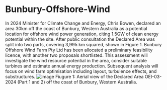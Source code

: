 # Bunbury-Offshore-Wind
In 2024 Minister for Climate Change and Energy, Chris Bowen, declared an area 30km off the coast of Bunbury, Western Australia as a potential location for offshore wind power generation, citing 1.5GW of clean energy potential within the site. After public consultation the Declared Area was split into two parts, covering 3,995 km squared, shown in Figure 1. Bunbury Offshore Wind Farm Pty Ltd has been allocated a preliminary feasibility licence, with another two proposals shortlisted. This assessment will investigate the wind resource potential in the area, consider suitable turbines and estimate annual energy production. Subsequent analysis will focus on wind farm optimisation including layout, turbulence effects, and substructures. 
![image](https://github.com/user-attachments/assets/84faa040-d7d9-4e0f-8257-18a197bbf79b)
Fiugure 1: Aerial view of the Declared Area OEI-03-2024 (Part 1 and 2) off the coast of Bunbury, Western Australia. 
